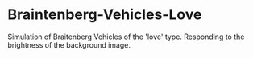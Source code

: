 # Braintenberg-Vehicles-Love
Simulation of Braitenberg Vehicles of the 'love' type. Responding to the brightness of the background image.
